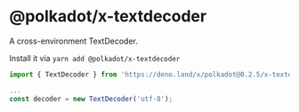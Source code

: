 # @polkadot/x-textdecoder

A cross-environment TextDecoder.

Install it via `yarn add @polkadot/x-textdecoder`

```js
import { TextDecoder } from 'https://deno.land/x/polkadot@0.2.5/x-textdecoder/mod.ts';

...
const decoder = new TextDecoder('utf-8');
```
